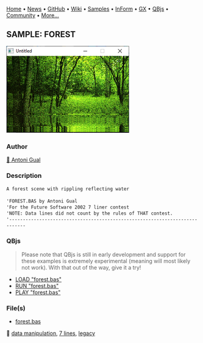 [Home](https://qb64.com) • [News](../../news.md) • [GitHub](https://github.com/QB64Official/qb64) • [Wiki](https://github.com/QB64Official/qb64/wiki) • [Samples](../../samples.md) • [InForm](../../inform.md) • [GX](../../gx.md) • [QBjs](../../qbjs.md) • [Community](../../community.md) • [More...](../../more.md)

## SAMPLE: FOREST

![screenshot.png](img/screenshot.png)

### Author

[🐝 Antoni Gual](../antoni-gual.md) 

### Description

```text
A forest scene with rippling reflecting water

'FOREST.BAS by Antoni Gual
'For the Future Software 2002 7 liner contest
'NOTE: Data lines did not count by the rules of THAT contest.
'----------------------------------------------------------------------------
```

### QBjs

> Please note that QBjs is still in early development and support for these examples is extremely experimental (meaning will most likely not work). With that out of the way, give it a try!

* [LOAD "forest.bas"](https://v6p9d9t4.ssl.hwcdn.net/html/5963335/index.html?src=https://qb64.com/samples/forest/src/forest.bas)
* [RUN "forest.bas"](https://v6p9d9t4.ssl.hwcdn.net/html/5963335/index.html?mode=auto&src=https://qb64.com/samples/forest/src/forest.bas)
* [PLAY "forest.bas"](https://v6p9d9t4.ssl.hwcdn.net/html/5963335/index.html?mode=play&src=https://qb64.com/samples/forest/src/forest.bas)

### File(s)

* [forest.bas](src/forest.bas)

🔗 [data manipulation](../data-manipulation.md), [7 lines](../7-lines.md), [legacy](../legacy.md)
